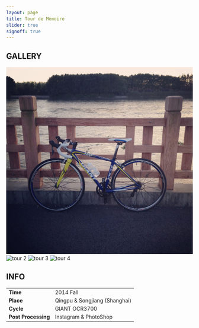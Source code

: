 ```yaml
---
layout: page
title: Tour de Mémoire
slider: true
signoff: true
---
```


## GALLERY

<div id="slider">
  <img src="/images/tour/t04.jpg" alt="tour 1" />
  <img data-src="/images/tour/t01.jpg" src="" alt="tour 2" />
  <img data-src="/images/tour/t02.jpg" src="" alt="tour 3" />
  <img data-src="/images/tour/t03.jpg" src="" alt="tour 4" />
</div>

## INFO

|                   |                             |
|:------------------|:----------------------------|
|**Time**           |2014 Fall                    |
|**Place**          |Qingpu & Songjiang (Shanghai)|
|**Cycle**          |GIANT OCR3700                |
|**Post Processing**|Instagram & PhotoShop        |

<script src="/javascripts/ideal-image-slider.min.js"></script>
<script>
  var slider = new IdealImageSlider.Slider({
    selector: '#slider',
    height: 646,
    interval: 5000,
    effect: 'fade',
    disableNav: true,
  });
  slider.addBulletNav();
  slider.start();
</script>